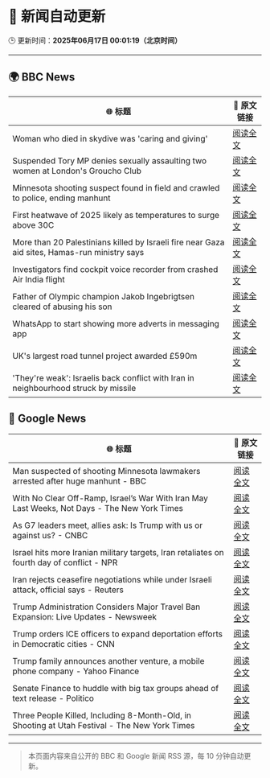 # 🧠 新闻自动更新

🕒 更新时间：**2025年06月17日 00:01:19（北京时间）**

---

## 🌍 BBC News

| 🌐 标题 | 🔗 原文链接 |
|--------|-------------|
| Woman who died in skydive was 'caring and giving' | [阅读全文](https://www.bbc.com/news/articles/cy4e4jmzep4o) |
| Suspended Tory MP denies sexually assaulting two women at London's Groucho Club | [阅读全文](https://www.bbc.com/news/articles/c4g7g1858rpo) |
| Minnesota shooting suspect found in field and crawled to police, ending manhunt | [阅读全文](https://www.bbc.com/news/articles/cg5v5l4eylyo) |
| First heatwave of 2025 likely as temperatures to surge above 30C | [阅读全文](https://www.bbc.com/weather/articles/c4grg1w2xr7o) |
| More than 20 Palestinians killed by Israeli fire near Gaza aid sites, Hamas-run ministry says | [阅读全文](https://www.bbc.com/news/articles/cg7177gpr17o) |
| Investigators find cockpit voice recorder from crashed Air India flight | [阅读全文](https://www.bbc.com/news/articles/ce818jlz5mlo) |
| Father of Olympic champion Jakob Ingebrigtsen cleared of abusing his son | [阅读全文](https://www.bbc.com/sport/athletics/articles/cm2623g5364o) |
| WhatsApp to start showing more adverts in messaging app | [阅读全文](https://www.bbc.com/news/articles/cn5y07yqg5do) |
| UK's largest road tunnel project awarded £590m | [阅读全文](https://www.bbc.com/news/articles/c0mrm84wg4ko) |
| 'They're weak': Israelis back conflict with Iran in neighbourhood struck by missile | [阅读全文](https://www.bbc.com/news/articles/cwyvykgnzq9o) |

## 📰 Google News

| 🌐 标题 | 🔗 原文链接 |
|--------|-------------|
| Man suspected of shooting Minnesota lawmakers arrested after huge manhunt - BBC | [阅读全文](https://news.google.com/rss/articles/CBMiWkFVX3lxTE9PVEhuSnF1OXBraUZFMFE3M0pnWHhqZkFOaUl1LUhqc28tUnBxRl9nUWNjR2JKZko1YUloM1hWWFhsV3BiUXplSXBIaW9Cc3ZLcjJXSk8zclM0Z9IBX0FVX3lxTE1nUDRwaS1wNzFuMGI5UjItaS1WZUZEVnQ5S2ZOTlJnWEpRbWthZjU3RW9mSDR2SGtFc2FVamJ5cGVqdV9zNktZaW0zRFpOMGlBRFQzODdXRGRNMVdzUFZn?oc=5) |
| With No Clear Off-Ramp, Israel’s War With Iran May Last Weeks, Not Days - The New York Times | [阅读全文](https://news.google.com/rss/articles/CBMiiAFBVV95cUxQWTFxcXNSZTVfby1vRUhiMnY0bzFqbHZ6a0VXQ0VHQ1NWVXRvWnNPbXUza0cwT0d4X0RmbmFmWTNQdHRZVXAzejJ3TDVLQ0I1aENfNTR3ZXFabHp6REIzLWduZDQ1X1FNRHZrSHprakVjaW52ZkRiUG1ucWtJXzNibUk4TmpQME9R?oc=5) |
| As G7 leaders meet, allies ask: Is Trump with us or against us? - CNBC | [阅读全文](https://news.google.com/rss/articles/CBMipwFBVV95cUxQaEkydEZoYmFuUVVzbXBocGVCaXdOMnVuZ2xJdVVkSnFjTWlENXp4M1MtcVk3bWtVRzkwZUh4WHlmOGc3MmgybV9KbTF4R3BFS1Q5SDhCZHdXaU9aNU5yYXI4bkZkazVrUXlKNjl0ak9YUWdMdEtpaFJzUm5ubC1ndW5SaWFXZmRHNnJNb3piVUQyTTZnSG1pYS1FTFp2V2ZNeUJiRXBpVdIBrAFBVV95cUxNUzhkeW01ZXJOZDJsVWs4STBya2V1SFYxaEVkX012dE5jRXVrRVFINTVPQk9yZUV6aVFYdEVrQzVzeGRMUWtjbW9KT19XNldVckpDOGJLc2ZMaVBCbFFxSURnZ3hGREVJTV9RMlI5a042ME94SGVCOC1TTWZhZlBlWjRSQnppVzh5UGFvUGFRSC1HWlpXNThsamp2LUktbHF1U2RnemxYYmd4OWw2?oc=5) |
| Israel hits more Iranian military targets, Iran retaliates on fourth day of conflict - NPR | [阅读全文](https://news.google.com/rss/articles/CBMic0FVX3lxTE1JeVF2dThxUHlWSlowaExGM1d3SmEwNlJpbkd5ZDI5SFQ0M3VEcU9NYVlaVWhaUm9Xd0xlTUhEVlA2NktwRElZc29wNFBzSjFWZE5JS0ZMZVhENjdqbFBoUjduU20zQ1dMdHFCNWtFYXV3alk?oc=5) |
| Iran rejects ceasefire negotiations while under Israeli attack, official says - Reuters | [阅读全文](https://news.google.com/rss/articles/CBMiygFBVV95cUxQWXZhTHZDSjIxY0VRNXlzNjZMNTZmS0lXeUI4MnIwVk1DdlJLYmFNVkVCaTJKd0RTRzRFX1licS00eFlsVmFGQTgzOG9YTlpRejhiN29PNF9pZ1Buc0QtZkwxQmtJa0l3M29uUUZrdUV5OUFleTBqekxPbXBJTzRzVzl0eUxZcGhHcnZ5LVVvM25hc0hHNUI4OW9YLXJZQzNsNzZZXy05WnJmN0xrS2kzSnU5bG9RcjFETExSZkVDbWtCemVpMUVwWWp3?oc=5) |
| Trump Administration Considers Major Travel Ban Expansion: Live Updates - Newsweek | [阅读全文](https://news.google.com/rss/articles/CBMijgFBVV95cUxOcWxNUFJPY2kxcnJTWmltYXNWdTlvMmU0VnVqVGF5VWtDdGxUNDV6aHh6aWl3My1VbmhCNDN0RnJGdUFKYU9Ec2RnWWdsUGgxZHJlbmJFV1oxSkUySUZWNU41NHpzQUlUT1E2MWR4VTNOSlpBSFFsTzl4S2F5SFVHQXFqY2o3TE9iUmtkQzhR?oc=5) |
| Trump orders ICE officers to expand deportation efforts in Democratic cities - CNN | [阅读全文](https://news.google.com/rss/articles/CBMikgFBVV95cUxOVXRJV0lZNWxlMy1hUEZwTGJ5UEJscjVTQzlMYmItNk9GeTVzTW1qT2JPejQ5Y2dyckozVS1Jbk91eHpJbnN5VUE3dUZlSDV2eWRCbUxqclZfcnlWTGpfSjlGdG02a0VNSGRRTEdjbmcyaDFVcEJvd1dVelh1NTB2TkhBM21KYUpPUDlDdGVnRUFTQdIBlwFBVV95cUxOVHhlWkxwa3ljLUJCMkE3THVIeGlFNHNSbFBvQ0xiQzVUTEdaR2dhWk5CeWdhbTE3WjBJZ3U1N2RZZ2xHMGQ0LVhGdXU5czFWNkhhanBxWGxLZml0SEVadWFwYzR4RldZX0FTWGt4Y0JNbEdLWkRWS3F2TUZfQ25xeU95NGxGOUJ1MEJ3LTc0Y3VSSEJoOU53?oc=5) |
| Trump family announces another venture, a mobile phone company - Yahoo Finance | [阅读全文](https://news.google.com/rss/articles/CBMijAFBVV95cUxOajBZblJDMjczNzN2cGowbi1KNTJQSmROb3o2MzVmdTBsRW1mWDF2ZXNuME8wTGtVWUdCVUR3cmVNMUFlX0ZnUzJTbkhKQ0pPR1Rxbnd0WlBUUkJnM2Rud3RKTVlwRjNKc0pMQU1tcnhycGlwMEZIRnR4czZPY004cmJrUkljSm1tTEcyYQ?oc=5) |
| Senate Finance to huddle with big tax groups ahead of text release - Politico | [阅读全文](https://news.google.com/rss/articles/CBMiwwFBVV95cUxOMFo0dGZHSmQ0WUc4V0dncXBVRktadFcwMXBmNDRFY1BkRHg3OVdrVTNaNm1Mc2xBYUR2aGRtd2dDck9qa2Y1eUlUNzBGZzBDdGVidmMzaGNKRFNuWV9JZXRscEhKUVpjc1FkWkt0dnd6cjYtUk5ycWlmbXMtM2ZCVTRXMk9sMUJKQ0F0aEVRcjE5TzNFNnFPTDJ6ZWpKSjBaNVhoeW8tSm9EaUFwWUVKS2xxSXRNb1dTaTlPeVRSNS1fbEk?oc=5) |
| Three People Killed, Including 8-Month-Old, in Shooting at Utah Festival - The New York Times | [阅读全文](https://news.google.com/rss/articles/CBMiiwFBVV95cUxPbVUzQWhLbllmTE5HRm9vTk5zajQ0cU1NVHdzNnhMZWZWNTNYa3FCNTdjbzYteVlkYVBVc0xRekFEUm9hODlyZEJFQS1YaTZzc3pPQldINHMwT3VZZExKcFdmMUcxM2FsYm5JcXg1TnFOU2xIMHAxYkU0Q1h1SUd5RGpSdTZHbURXZWlv?oc=5) |

---
> 本页面内容来自公开的 BBC 和 Google 新闻 RSS 源，每 10 分钟自动更新。